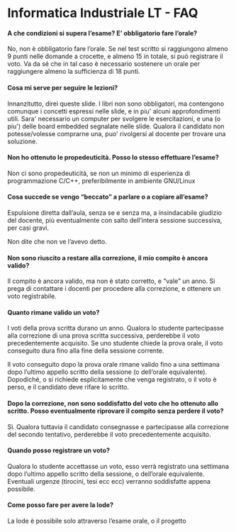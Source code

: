# Informatica Industriale LT - FAQ

#### A che condizioni si supera l’esame? E’ obbligatorio fare l’orale?

No, non è obbligatorio fare l’orale. Se nel test scritto si raggiungono almeno 9 punti nelle domande a crocette, e almeno 15 in totale, si può registrare il voto. Va da sé che in tal caso è necessario sostenere un orale per raggiungere almeno la sufficienza di 18 punti.


#### Cosa mi serve per seguire le lezioni?

Innanzitutto, direi queste slide. I libri non sono obbligatori, ma contengono comunque i concetti espressi nelle slide, e in piu' alcuni approfondimenti utili.
Sara' necessario un computer per svolgere le esercitazioni, e una (o piu') delle board embedded segnalate nelle slide.
Qualora il candidato non potesse/volesse comprarne una, puo' rivolgersi al docente per trovare una soluzione.


#### Non ho ottenuto le propedeuticità. Posso lo stesso effettuare l’esame?

Non ci sono propedeuticità, se non un minimo di esperienza di programmazione C/C++, preferibilmente in ambiente GNU/Linux

#### Cosa succede se vengo “beccato” a parlare o a copiare all’esame?

Espulsione diretta dall’aula, senza se e senza ma, a insindacabile giudizio del docente, più eventualmente con salto dell’intera sessione successiva, per casi gravi.

Non dite che non ve l’avevo detto.

#### Non sono riuscito a restare alla correzione, il mio compito è ancora valido?

Il compito è ancora valido, ma non è stato corretto, e “vale” un anno. Si prega di contattare i docenti per procedere alla correzione, e ottenere un voto registrabile.

#### Quanto rimane valido un voto?

I voti della prova scritta durano un anno. Qualora lo studente partecipasse alla correzione di una prova scritta successiva, perderebbe il voto precedentemente acquisito. Se uno studente chiede la prova orale, il voto conseguito dura fino alla fine della sessione corrente.

Il voto conseguito dopo la prova orale rimane valido fino a una settimana dopo l’ultimo appello scritto della sessione (o dell’orale equivalente). Dopodiché, o si richiede esplicitamente che venga registrato, o il voto è perso, e il candidato deve rifare lo scritto.

#### Dopo la correzione, non sono soddisfatto del voto che ho ottenuto allo scritto. Posso eventualmente riprovare il compito senza perdere il voto?

Sì. Qualora tuttavia il candidato consegnasse e partecipasse alla correzione del secondo tentativo, perderebbe il voto precedentemente acquisito.

#### Quando posso registrare un voto?

Qualora lo studente accettasse un voto, esso verrà registrato una settimana dopo l’ultimo appello scritto della sessione, o dell’orale equivalente. Eventuali urgenze (tirocini, tesi ecc ecc) verranno soddisfatte appena possibile.

#### Come posso fare per avere la lode?

La lode è possibile solo attraverso l’esame orale, o il progetto
